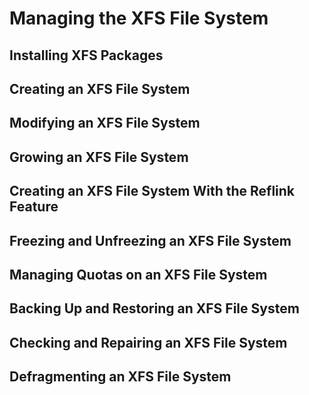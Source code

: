 <!--
SPDX-FileCopyrightText: 2023,2024 Oracle and/or its affiliates.
SPDX-License-Identifier: CC-BY-SA-4.0
-->
# Managing the XFS File System

## Installing XFS Packages

## Creating an XFS File System

## Modifying an XFS File System

## Growing an XFS File System

## Creating an XFS File System With the Reflink Feature

## Freezing and Unfreezing an XFS File System

## Managing Quotas on an XFS File System

## Backing Up and Restoring an XFS File System

## Checking and Repairing an XFS File System

## Defragmenting an XFS File System

